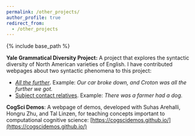 ```yaml
---
permalink: /other_projects/
author_profile: true
redirect_from:
  - /other_projects
---
```


{% include base_path %}


**Yale Grammatical Diversity Project:** A project that explores the syntactic diversity of North American varieties of English. I have contributed webpages about two syntactic phenomena to this project:

* [*All the further*](https://ygdp.yale.edu/phenomena/all-the-further). Example: *Our car broke down, and Croton was all the further we got.*
* [Subject contact relatives](https://ygdp.yale.edu/phenomena/subject-contact-relatives). Example: *There was a farmer had a dog.*

**CogSci Demos**: A webpage of demos, developed with Suhas Arehalli, Hongru Zhu, and Tal Linzen, for teaching concepts important to computational cognitive science: [https://cogscidemos.github.io/](https://cogscidemos.github.io/)


